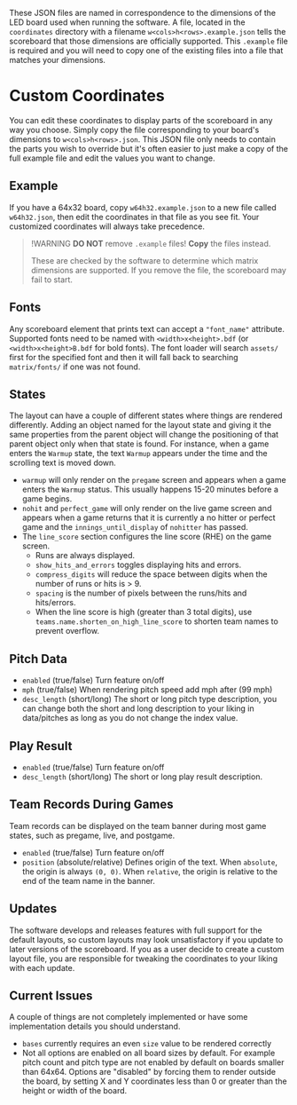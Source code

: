 These JSON files are named in correspondence to the dimensions of the LED board used when running the software. A file, located in the `coordinates` directory with a filename `w<cols>h<rows>.example.json` tells the scoreboard that those dimensions are officially supported. This `.example` file is required and you will need to copy one of the existing files into a file that matches your dimensions.

# Custom Coordinates
You can edit these coordinates to display parts of the scoreboard in any way you choose. Simply copy the file corresponding to your board's dimensions to `w<cols>h<rows>.json`. This JSON file only needs to contain the parts you wish to override but it's often easier to just make a copy of the full example file and edit the values you want to change.

## Example
If you have a 64x32 board, copy `w64h32.example.json` to a new file called `w64h32.json`, then edit the coordinates in that file as you see fit. Your customized coordinates will always take precedence.

>!WARNING
> **DO NOT** remove `.example` files! **Copy** the files instead.
>
> These are checked by the software to determine which matrix dimensions are supported. If you remove the file, the scoreboard may fail to start.

## Fonts
Any scoreboard element that prints text can accept a `"font_name"` attribute. Supported fonts need to be named with `<width>x<height>.bdf` (or `<width>x<height>B.bdf` for bold fonts). The font loader will search `assets/` first for the specified font and then it will fall back to searching `matrix/fonts/` if one was not found.

## States
The layout can have a couple of different states where things are rendered differently. Adding an object named for the layout state and giving it the same properties from the parent object will change the positioning of that parent object only when that state is found. For instance, when a game enters the `Warmup` state, the text `Warmup` appears under the time and the scrolling text is moved down.
* `warmup` will	only render on the `pregame` screen and appears when a game enters the `Warmup` status. This usually happens 15-20 minutes before a game begins.
* `nohit` and `perfect_game` will only render on the live game screen and appears when a game returns that it is currently a no hitter or perfect game and the `innings_until_display` of `nohitter` has passed.
* The `line_score` section configures the line score (RHE) on the game screen.
  * Runs are always displayed.
  * `show_hits_and_errors` toggles displaying hits and errors.
  * `compress_digits` will reduce the space between digits when the number of runs or hits is > 9.
  * `spacing` is the number of pixels between the runs/hits and hits/errors.
  * When the line score is high (greater than 3 total digits), use `teams.name.shorten_on_high_line_score` to shorten team names to prevent overflow.

## Pitch Data
* `enabled` (true/false) Turn feature on/off
* `mph` (true/false) When rendering pitch speed add mph after (99 mph)
* `desc_length` (short/long) The short or long pitch type description, you can change both the short and long description to your liking in data/pitches as long as you do not change the index value.

## Play Result
* `enabled` (true/false) Turn feature on/off
* `desc_length` (short/long) The short or long play result description.

## Team Records During Games
Team records can be displayed on the team banner during most game states, such as pregame, live, and postgame.
* `enabled` (true/false) Turn feature on/off
* `position` (absolute/relative) Defines origin of the text. When `absolute`, the origin is always `(0, 0)`. When `relative`, the origin is relative to the end of the team name in the banner.

## Updates
The software develops and releases features with full support for the default layouts, so custom layouts may look unsatisfactory if you update to later versions of the scoreboard. If you as a user decide to create a custom layout file, you are responsible for tweaking the coordinates to your liking with each update.

## Current Issues
A couple of things are not completely implemented or have some implementation details you should understand.

* `bases` currently requires an even `size` value to be rendered correctly
* Not all options are enabled on all board sizes by default. For example pitch count and pitch type are not enabled by default on boards smaller than 64x64. Options are "disabled" by forcing them to render outside the board, by setting X and Y coordinates less than 0 or greater than the height or width of the board.


